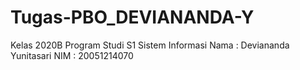 # Tugas-PBO_DEVIANANDA-Y
Kelas 2020B Program Studi S1 Sistem Informasi
Nama : Deviananda Yunitasari
NIM : 20051214070
